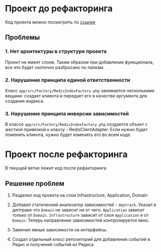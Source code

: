 # Проект до рефакторинга

Код проекта можно посмотреть по [ссылке](https://github.com/otusteamedu/PHP_2023/tree/ACherepanov1/hw12) 

## Проблемы

### 1. Нет архитектуры в структуре проекта

Проект не имеет слоев. Таким образом при добавлении функционала, все это будет хаотично разбросано по папкам.

### 2. Нарушение принципа единой ответственности

Класс `app/src/Factory/RedisIndexFactory.php` занимается несколькими вещами: создает клиента и передает его в 
качестве аргумента для создания индекса.

### 3. Нарушение принципа инверсии зависимостей

В классе `app/src/Factory/RedisIndexFactory.php` создается объект с жесткой привязкой к классу - RedisClientAdapter. 
Если нужно будет поменять клиента, нужно будет изменять его во всем коде.

# Проект после рефакторинга

В текущей ветке лежит код после рефакторинга

## Решение проблем

1. Разделил код проекта на слои Infrastructure, Application, Domain

2. Добавил статический анализатор зависимостей - `deptrack`. Указал в дептраке что `Domain` не зависит ни от чего.
   `Application` зависит только от `Domain`. `Infrastructure` зависит от слоя `Application` и от `Domain`.
   Теперь направление зависимостей контролируется явно.

3. Заменил явные зависимости на интерфейсы.

4. Создал отдельный класс репозиторий для добавления событий в Редис и получения событий из Редиса.
